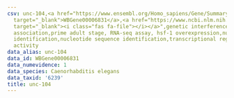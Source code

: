 ```yaml
---
csv: unc-104,<a href="https://www.ensembl.org/Homo_sapiens/Gene/Summary?db=core;g=WBGene00006831"
  target="_blank">WBGene00006831</a>,<a href="https://www.ncbi.nlm.nih.gov/pubmed/30894454"
  target="_blank"><i class="fas fa-file"></i></a>",genetic interference,functional
  association,prime adult stage, RNA-seq assay, hsf-1 overexpression,nucleotide sequence
  identification,nucleotide sequence identification,transcriptional regulation,up-regulates
  activity
data_alias: unc-104
data_id: WBGene00006831
data_numevidence: 1
data_species: Caenorhabditis elegans
data_taxid: '6239'
title: unc-104
---
```

